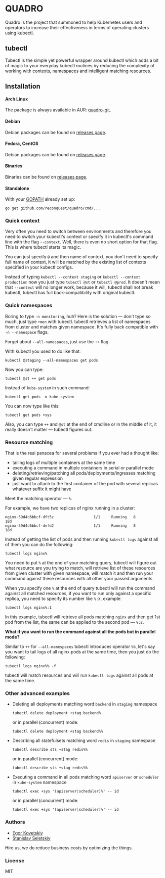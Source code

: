 # QUADRO

Quadro is the project that summoned to help Kubernetes users and operators to
increase their effectiveness in terms of operating clusters using kubectl.

## tubectl

Tubectl is the simple yet powerful wrapper around kubectl which adds a bit of magic
to your everyday kubectl routines by reducing the complexity of working with
contexts, namespaces and intelligent matching resources.

## Installation

#### Arch Linux

The package is always available in AUR:
[quadro-git](https://aur.archlinux.org/packages/quadro-git).

#### Debian

Debian packages can be found on [releases page](https://github.com/reconquest/quadro/releases).

#### Fedora, CentOS

Debian packages can be found on [releases page](https://github.com/reconquest/quadro/releases).

#### Binaries

Binaries can be found on [releases page](https://github.com/reconquest/quadro/releases).

#### Standalone

With your [GOPATH](https://github.com/golang/go/wiki/GOPATH) already set up:
```
go get github.com/reconquest/quadro/cmd/...
```

### Quick context

Very often you need to switch between environments and therefore you need to
switch your kubectl's context or specify it in kubectl's command line with the flag
`--context`. Well, there is even no short option for that flag. This is where
tubectl starts its magic.

You can just specify `@` and then name of context, you don't need to specify
full name of context, it will be matched by the existing list of contexts
specified in your kubectl configs.

Instead of typing `kubectl --context staging` or `kubectl --context production`
now you just type `tubectl @st` or `tubectl @prod`. It doesn't mean that
`--context` will no longer work, because it will, tubectl shall not break
kubectl, tubectl has full back-compatibility with original kubectl.

### Quick namespaces

Boring to type `-n monitoring`, huh? Here is the solution — don't type so much,
just type `+mon` with tubectl. tubectl retrieves a list of namespaces from
cluster and matches given namespace. It's fully back compatible with `-n
--namespace` flags.

Forget about `--all-namespaces`, just use the `++` flag.

With kubectl you used to do like that:

```
kubectl @staging --all-namespaces get pods
```

Now you can type:
```
tubectl @st ++ get pods
```

Instead of `kube-system` in such command:
```
kubectl get pods -n kube-system
```

You can now type like this:
```
tubectl get pods +sys
```

Also, you can type `++` and `@st` at the end of cmdline or in the middle of
it, it really doesn't matter — tubectl figures out.

### Resource matching

That is the real panacea for several problems if you ever had a thought like:
* tailing logs of multiple containers at the same time
* executing a command in multiple containers in serial or parallel mode
* deleting/retrieving/patching all pods/deployments/ingresses matching given
    regular expression
* just want to attach to the first container of the pod with several replicas whatever
    suffix it might have

Meet the matching operator — `%`. 

For example, we have two replicas of nginx running in a cluster:
```
nginx-59d4c6bbcf-dft5z                  1/1     Running   8          18d
nginx-59d4c6bbcf-dvfd2                  1/1     Running   8          18d
```

Instead of getting the list of pods and then running `kubectl logs` against all
of them you can do the following:

```
tubectl logs nginx%
```

You need to put `%` at the end of your matching query, tubectl will figure out
what resource are you trying to match, will retrieve list of these resources
from given cluster with given namespace, will match it and then run your
command against these resources with all other your passed arguments.

When you specify one `%` at the end of query tubectl will run the command
against all matched resources, if you want to run only against a specific
replica, you need to specify its number like `%:X`, example:

```
tubectl logs nginx%:1
```

In this example, tubectl will retrieve all pods matching `nginx` and then get
1st pod from the list, the same can be applied to the second pod — `%:2`.

**What if you want to run the command against all the pods but in parallel mode?**

Similar to `++` for `--all-namespaces` tubectl introduces operator `%%`, let's say
you want to tail logs of all nginx pods at the same time, then you just do the
following:

```
tubectl logs nginx%% -f
```

tubectl will match resources and will run `kubectl logs` against all pods at
the same time.

### Other advanced examples

* Deleting all deployments matching word `backend` in `staging` namespace

    ```
    tubectl delete deployment +stag backend%
    ```

    or in parallel (concurrent) mode:

    ```
    tubectl delete deployment +stag backend%%
    ```

* Describing all statefulsets matching word `redis` in `staging` namespace

    ```
    tubectl describe sts +stag redis%%
    ```

    or in parallel (concurrent) mode:

    ```
    tubectl describe sts +stag redis%%
    ```

* Executing a command in all pods matching word `apiserver` or `scheduler` in
    `kube-system` namespace 

    ```
    tubectl exec +sys '(apiserver|scheduler)%' -- id
    ```

    or in parallel (concurrent) mode:

    ```
    tubectl exec +sys '(apiserver|scheduler)%' -- id
    ```


### Authors

* [Egor Kovetskiy](https://github.com/kovetskiy)
* [Stanislav Seletskiy](https://github.com/seletskiy)

Hire us, we do reduce business costs by optimizing the things.

### License

MIT
